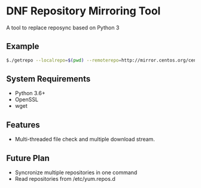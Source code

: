 # DNF Repository Mirroring Tool
A tool to replace reposync based on Python 3

## Example
```bash
$./getrepo --localrepo=$(pwd) --remoterepo=http://mirror.centos.org/centos-8/8/AppStream/x86_64/os/ --verbose --reponame=AppStream
```

## System Requirements
* Python 3.6+
* OpenSSL
* wget

## Features
* Multi-threaded file check and multiple download stream.

## Future Plan
* Syncronize multiple repositories in one command
* Read repositories from /etc/yum.repos.d